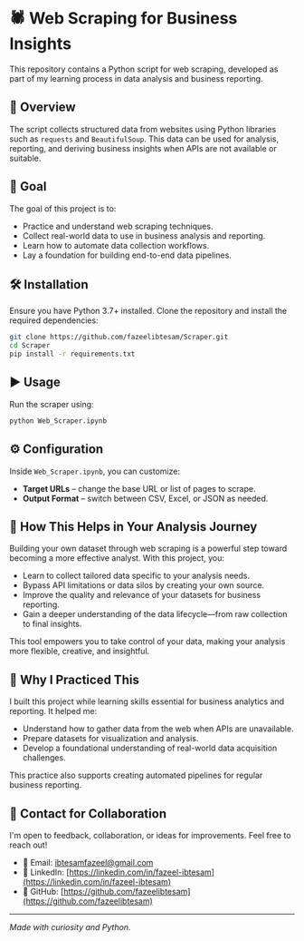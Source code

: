 # 🕷️ Web Scraping for Business Insights

This repository contains a Python script for web scraping, developed as part of my learning process in data analysis and business reporting.

## 📌 Overview

The script collects structured data from websites using Python libraries such as `requests` and `BeautifulSoup`. This data can be used for analysis, reporting, and deriving business insights when APIs are not available or suitable.

## 🎯 Goal

The goal of this project is to:

- Practice and understand web scraping techniques.
- Collect real-world data to use in business analysis and reporting.
- Learn how to automate data collection workflows.
- Lay a foundation for building end-to-end data pipelines.

## 🛠️ Installation

Ensure you have Python 3.7+ installed. Clone the repository and install the required dependencies:

```bash
git clone https://github.com/fazeelibtesam/Scraper.git
cd Scraper
pip install -r requirements.txt
```
 
## ▶️ Usage

Run the scraper using:

```bash
python Web_Scraper.ipynb
```

## ⚙️ Configuration

Inside `Web_Scraper.ipynb`, you can customize:

* **Target URLs** – change the base URL or list of pages to scrape.
* **Output Format** – switch between CSV, Excel, or JSON as needed.

## 🧠 How This Helps in Your Analysis Journey

Building your own dataset through web scraping is a powerful step toward becoming a more effective analyst. With this project, you:

* Learn to collect tailored data specific to your analysis needs.
* Bypass API limitations or data silos by creating your own source.
* Improve the quality and relevance of your datasets for business reporting.
* Gain a deeper understanding of the data lifecycle—from raw collection to final insights.

This tool empowers you to take control of your data, making your analysis more flexible, creative, and insightful.

## 🤔 Why I Practiced This

I built this project while learning skills essential for business analytics and reporting. It helped me:

* Understand how to gather data from the web when APIs are unavailable.
* Prepare datasets for visualization and analysis.
* Develop a foundational understanding of real-world data acquisition challenges.

This practice also supports creating automated pipelines for regular business reporting.

## 🤝 Contact for Collaboration

I'm open to feedback, collaboration, or ideas for improvements. Feel free to reach out!

* 📧 Email: [ibtesamfazeel@gmail.com](mailto:ibtesamfazeel@gmail.com)
* 💼 LinkedIn: [https://linkedin.com/in/fazeel-ibtesam](https://linkedin.com/in/fazeel-ibtesam)
* 🐙 GitHub: [https://github.com/fazeelibtesam](https://github.com/fazeelibtesam)

---

*Made with curiosity and Python.*
